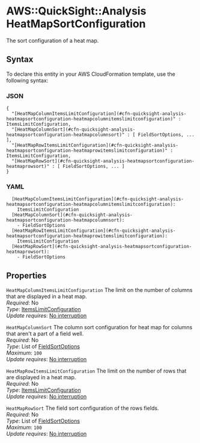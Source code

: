 # AWS::QuickSight::Analysis HeatMapSortConfiguration<a name="aws-properties-quicksight-analysis-heatmapsortconfiguration"></a>

The sort configuration of a heat map\.

## Syntax<a name="aws-properties-quicksight-analysis-heatmapsortconfiguration-syntax"></a>

To declare this entity in your AWS CloudFormation template, use the following syntax:

### JSON<a name="aws-properties-quicksight-analysis-heatmapsortconfiguration-syntax.json"></a>

```
{
  "[HeatMapColumnItemsLimitConfiguration](#cfn-quicksight-analysis-heatmapsortconfiguration-heatmapcolumnitemslimitconfiguration)" : ItemsLimitConfiguration,
  "[HeatMapColumnSort](#cfn-quicksight-analysis-heatmapsortconfiguration-heatmapcolumnsort)" : [ FieldSortOptions, ... ],
  "[HeatMapRowItemsLimitConfiguration](#cfn-quicksight-analysis-heatmapsortconfiguration-heatmaprowitemslimitconfiguration)" : ItemsLimitConfiguration,
  "[HeatMapRowSort](#cfn-quicksight-analysis-heatmapsortconfiguration-heatmaprowsort)" : [ FieldSortOptions, ... ]
}
```

### YAML<a name="aws-properties-quicksight-analysis-heatmapsortconfiguration-syntax.yaml"></a>

```
  [HeatMapColumnItemsLimitConfiguration](#cfn-quicksight-analysis-heatmapsortconfiguration-heatmapcolumnitemslimitconfiguration):
    ItemsLimitConfiguration
  [HeatMapColumnSort](#cfn-quicksight-analysis-heatmapsortconfiguration-heatmapcolumnsort):
    - FieldSortOptions
  [HeatMapRowItemsLimitConfiguration](#cfn-quicksight-analysis-heatmapsortconfiguration-heatmaprowitemslimitconfiguration):
    ItemsLimitConfiguration
  [HeatMapRowSort](#cfn-quicksight-analysis-heatmapsortconfiguration-heatmaprowsort):
    - FieldSortOptions
```

## Properties<a name="aws-properties-quicksight-analysis-heatmapsortconfiguration-properties"></a>

`HeatMapColumnItemsLimitConfiguration` <a name="cfn-quicksight-analysis-heatmapsortconfiguration-heatmapcolumnitemslimitconfiguration"></a>
The limit on the number of columns that are displayed in a heat map\.  
_Required_: No  
_Type_: [ItemsLimitConfiguration](aws-properties-quicksight-analysis-itemslimitconfiguration.md)  
_Update requires_: [No interruption](https://docs.aws.amazon.com/AWSCloudFormation/latest/UserGuide/using-cfn-updating-stacks-update-behaviors.html#update-no-interrupt)

`HeatMapColumnSort` <a name="cfn-quicksight-analysis-heatmapsortconfiguration-heatmapcolumnsort"></a>
The column sort configuration for heat map for columns that aren't a part of a field well\.  
_Required_: No  
_Type_: List of [FieldSortOptions](aws-properties-quicksight-analysis-fieldsortoptions.md)  
_Maximum_: `100`  
_Update requires_: [No interruption](https://docs.aws.amazon.com/AWSCloudFormation/latest/UserGuide/using-cfn-updating-stacks-update-behaviors.html#update-no-interrupt)

`HeatMapRowItemsLimitConfiguration` <a name="cfn-quicksight-analysis-heatmapsortconfiguration-heatmaprowitemslimitconfiguration"></a>
The limit on the number of rows that are displayed in a heat map\.  
_Required_: No  
_Type_: [ItemsLimitConfiguration](aws-properties-quicksight-analysis-itemslimitconfiguration.md)  
_Update requires_: [No interruption](https://docs.aws.amazon.com/AWSCloudFormation/latest/UserGuide/using-cfn-updating-stacks-update-behaviors.html#update-no-interrupt)

`HeatMapRowSort` <a name="cfn-quicksight-analysis-heatmapsortconfiguration-heatmaprowsort"></a>
The field sort configuration of the rows fields\.  
_Required_: No  
_Type_: List of [FieldSortOptions](aws-properties-quicksight-analysis-fieldsortoptions.md)  
_Maximum_: `100`  
_Update requires_: [No interruption](https://docs.aws.amazon.com/AWSCloudFormation/latest/UserGuide/using-cfn-updating-stacks-update-behaviors.html#update-no-interrupt)
